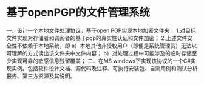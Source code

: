 # 基于openPGP的文件管理系统
一、设计一个本地文件处理协议，基于open PGP实现本地加密文件夹：
1.对目标文件实现对存储者和调阅者的基于pgp的真实性认证和文件加密；
2.上述文件安全性不依赖于本地系统，即
  a）本地其他非授权用户（即便是系统管理员）无法以可理解的方式读出该文件夹中文件内容；
  b）对处理过程中可能涉及的临时存储至少实现可靠的敏感信息残留覆盖；
二、在MS windows下实现该协议的一个C#实现实例。包括软件设计文档、源代码及注释、可执行安装包、自测用例和测试分析报告、第三方资源及其说明。
